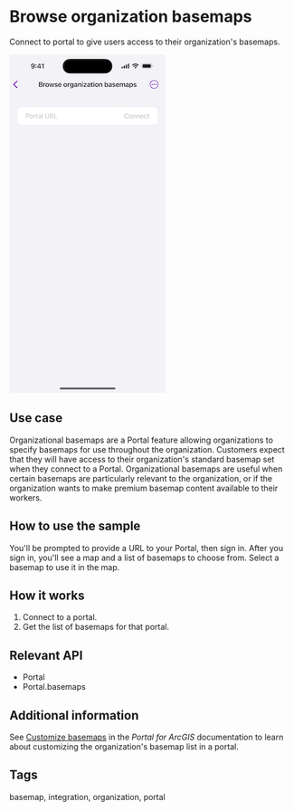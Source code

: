 # Browse organization basemaps

Connect to portal to give users access to their organization's basemaps.

![Image of browse organization basemaps](browse-organization-basemaps-1.png)

## Use case

Organizational basemaps are a Portal feature allowing organizations to specify basemaps for use throughout the organization. Customers expect that they will have access to their organization's standard basemap set when they connect to a Portal. Organizational basemaps are useful when certain basemaps are particularly relevant to the organization, or if the organization wants to make premium basemap content available to their workers.

## How to use the sample

You'll be prompted to provide a URL to your Portal, then sign in. After you sign in, you'll see a map and a list of basemaps to choose from. Select a basemap to use it in the map.

## How it works

1. Connect to a portal.
2. Get the list of basemaps for that portal.

## Relevant API

* Portal
* Portal.basemaps

## Additional information

See [Customize basemaps](https://enterprise.arcgis.com/en/portal/latest/administer/windows/customize-basemaps.htm) in the *Portal for ArcGIS* documentation to learn about customizing the organization's basemap list in a portal.

## Tags

basemap, integration, organization, portal
